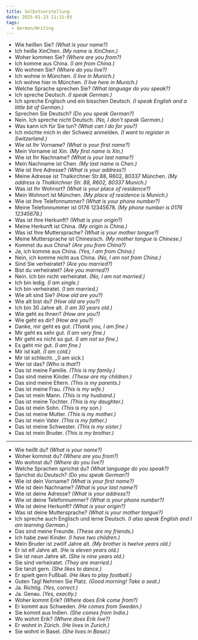 ```yaml
---
title: Selbstvorstellung
date: 2025-01-23 11:15:03
tags: 
  - German/Writing
---
```

- Wie heißen Sie? _(What is your name?)_
- Ich heiße XinChen. _(My name is XinChen.)_
- Woher kommen Sie? _(Where are you from?)_
- Ich komme aus China. _(I am from China.)_
- Wo wohnen Sie? _(Where do you live?)_
- Ich wohne in München. _(I live in Munich.)_
- Ich wohne hier in München. _(I live here in Munich.)_
- Welche Sprache sprechen Sie? _(What language do you speak?)_
- Ich spreche Deutsch. _(I speak German.)_
- Ich spreche Englisch und ein bisschen Deutsch. _(I speak English and a little bit of German.)_
- Sprechen Sie Deutsch? _(Do you speak German?)_
- Nein. Ich spreche nicht Deutsch. _(No, I don't speak German.)_
- Was kann ich für Sie tun? _(What can I do for you?)_
- Ich möchte mich in der Schweiz anmelden. _(I want to register in Switzerland.)_
- Wie ist Ihr Vorname? _(What is your first name?)_
- Mein Vorname ist Xin. _(My first name is Xin.)_
- Wie ist Ihr Nachname? _(What is your last name?)_
- Mein Nachname ist Chen. _(My last name is Chen.)_
- Wie ist Ihre Adresse? _(What is your address?)_
- Meine Adresse ist Thalkirchner Str.88, R602, 80337 München. _(My address is Thalkirchner Str. 88, R602, 80337 Munich.)_
- Was ist Ihr Wohnort? _(What is your place of residence?)_
- Mein Wohnort ist München. _(My place of residence is Munich.)_
- Wie ist Ihre Telefonnummer? _(What is your phone number?)_
- Meine Telefonnummer ist 0176 12345678. _(My phone number is 0176 12345678.)_
- Was ist Ihre Herkunft? _(What is your origin?)_
- Meine Herkunft ist China. _(My origin is China.)_
- Was ist Ihre Muttersprache? _(What is your mother tongue?)_
- Meine Muttersprache ist Chinesisch. _(My mother tongue is Chinese.)_
- Kommst du aus China? _(Are you from China?)_
- Ja, ich komme aus China. _(Yes, I am from China.)_
- Nein, ich komme nicht aus China. _(No, I am not from China.)_
- Sind Sie verheiratet? _(Are you married?)_
- Bist du verheiratet? _(Are you married?)_
- Nein. Ich bin nicht verheiratet. _(No, I am not married.)_
- Ich bin ledig. _(I am single.)_
- Ich bin verheiratet. _(I am married.)_
- Wie alt sind Sie? _(How old are you?)_
- Wie alt bist du? _(How old are you?)_
- Ich bin 30 Jahre alt. _(I am 30 years old.)_
- Wie geht es Ihnen? _(How are you?)_
- Wie geht es dir? _(How are you?)_
- Danke, mir geht es gut. _(Thank you, I am fine.)_
- Mir geht es sehr gut. _(I am very fine.)_
- Mir geht es nicht so gut. _(I am not so fine.)_
- Es geht mir gut. _(I am fine.)_
- Mir ist kalt. _(I am cold.)_
- Mir ist schlecht. _(I am sick.)
- Wer ist das? _(Who is that?)_
- Das ist meine Familie. _(This is my family.)_
- Das sind meine Kinder. _(These are my children.)_
- Das sind meine Eltern. _(This is my parents.)_
- Das ist meine Frau. _(This is my wife.)_
- Das ist mein Mann. _(This is my husband.)_
- Das ist meine Tochter. _(This is my daughter.)_
- Das ist mein Sohn. _(This is my son.)_
- Das ist meine Mutter. _(This is my mother.)_
- Das ist mein Vater. _(This is my father.)_
- Das ist meine Schwester. _(This is my sister.)_
- Das ist mein Bruder. _(This is my brother.)_
---
- Wie heißt du? _(What is your name?)_
- Woher kommst du? _(Where are you from?)_
- Wo wohnst du? _(Where do you live?)_
- Welche Sprachen sprichst du? _(What language do you speak?)_
- Sprichst du Deutsch? _(Do you speak German?)_
- Wie ist dein Vorname? _(What is your first name?)_
- Wie ist dein Nachname? _(What is your last name?)_
- Wie ist deine Adresse? _(What is your address?)_
- Wie ist deine Telefonnummer? _(What is your phone number?)_
- Wie ist deine Herkunft? _(What is your origin?)_
- Was ist deine Muttersprache? _(What is your mother tongue?)_
- Ich spreche auch Englisch und lerne Deutsch. _(I also speak English and I am learning German.)_
- Das sind meine Freunde. _(These are my friends.)_
- Ich habe zwei Kinder. _(I have two children.)_
- Mein Bruder ist zwölf Jahre alt. _(My brother is twelve years old.)_
- Er ist elf Jahre alt. _(He is eleven years old.)_
- Sie ist neun Jahre alt. _(She is nine years old.)_
- Sie sind verheiratet. _(They are married.)_
- Sie tanzt gern. _(She likes to dance.)_  
- Er spielt gern Fußball. _(He likes to play football.)_
- Guten Tag! Nehmen Sie Platz. _(Good morning! Take a seat.)_
- Ja. Richtig. _(Yes, correct.)_
- Ja. Genau. _(Yes, exactly.)_
- Woher kommt Erik? _(Where does Erik come from?)_
- Er kommt aus Schweden. _(He comes from Sweden.)_
- Sie kommt aus Indien. _(She comes from India.)_
- Wo wohnt Erik? _(Where does Erik live?)_
- Er wohnt in Zürich. _(He lives in Zurich.)_
- Sie wohnt in Basel. _(She lives in Basel.)_
